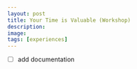 ```yaml
---
layout: post
title: Your Time is Valuable (Workshop)
description: 
image:
tags: [experiences]
---
```


- [ ] add documentation